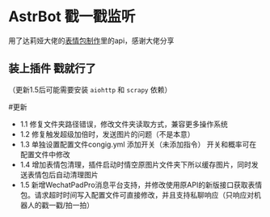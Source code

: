 # AstrBot 戳一戳监听

用了达莉娅大佬的[表情包制作](https://github.com/zhenli12138/astrbot_plugin_emojiproduction)里的api，感谢大佬分享


## 装上插件 戳就行了 ##
（更新1.5后可能需要安装 `aiohttp` 和 `scrapy` 依赖）

#更新 
- 1.1 修复文件夹路径错误，修改文件夹读取方式，兼容更多操作系统
- 1.2 修复触发超级加倍时，发送图片的问题（不是本意）
- 1.3 单独设置配置文件congig.yml 添加开关（未添加指令） 开关和概率可在配置文件中修改
- 1.4 增加表情包清理，插件启动时情空原图片文件夹下所以缓存图片，同时发送表情包后自动清理图片
- 1.5 新增WechatPadPro消息平台支持，并修改使用原API的新版接口获取表情包。请求超时时间写入配置文件可直接修改，并且支持私聊响应（只响应对机器人的戳一戳/拍一拍）
